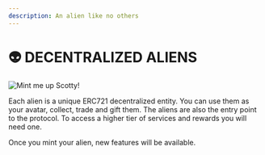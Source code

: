 ```yaml
---
description: An alien like no others
---
```


# 👽 DECENTRALIZED ALIENS

![Mint me up Scotty!](../.gitbook/assets/AdobeStock\_223185947.jpeg)

Each alien is a unique ERC721 decentralized entity. You can use them as your avatar, collect, trade and gift them. The aliens are also the entry point to the protocol. To access a higher tier of services and rewards you will need one.

Once you mint your alien, new features will be available.
